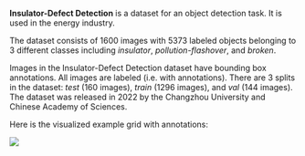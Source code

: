 **Insulator-Defect Detection** is a dataset for an object detection task. It is used in the energy industry. 

The dataset consists of 1600 images with 5373 labeled objects belonging to 3 different classes including *insulator*, *pollution-flashover*, and *broken*.

Images in the Insulator-Defect Detection dataset have bounding box annotations. All images are labeled (i.e. with annotations). There are 3 splits in the dataset: *test* (160 images), *train* (1296 images), and *val* (144 images). The dataset was released in 2022 by the Changzhou University and Chinese Academy of Sciences.

Here is the visualized example grid with annotations:

<img src="https://github.com/dataset-ninja/insulator-defect-detection/raw/main/visualizations/horizontal_grid.png">
